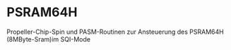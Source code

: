 # PSRAM64H
 Propeller-Chip-Spin und PASM-Routinen zur Ansteuerung des PSRAM64H (8MByte-Sram)im SQI-Mode
